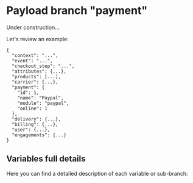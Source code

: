 # Payload branch "payment"

Under construction...

Let's review an example:

```js{8-13}
{
  "context": "...",
  "event": "...",
  "checkout_step": "...",
  "attributes": {...},
  "products": [...],
  "carrier": {...},
  "payment": {
    "id": 1,
    "name": "Paypal",
    "module": "paypal",
    "online": 1
  },
  "delivery": {...},
  "billing": {...},
  "user": {...},
  "engagements": {...}
}
```
## Variables full details
Here you can find a detailed description of each variable or sub-branch: